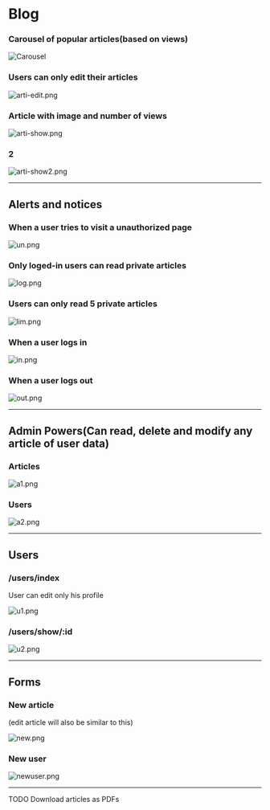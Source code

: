 
# Blog

### Carousel of popular articles(based on views)

![Carousel](blog_ss/carousel.gif)


### Users can only edit their articles

![arti-edit.png](blog_ss/arti-edit.png)



### Article with image and number of views

![arti-show.png](blog_ss/arti-show.png)


### 2

![arti-show2.png](blog_ss/arti-show2.png)

___________________________________________

## Alerts and notices

### When a user tries to visit a unauthorized page

![un.png](blog_ss/un.png)



### Only loged-in users can read private articles

![log.png](blog_ss/log.png)



### Users can only read 5 private articles

![lim.png](blog_ss/lim.png)



### When a user logs in

![in.png](blog_ss/in.png)



### When a user logs out

![out.png](blog_ss/out.png)
_____________________________________________

## Admin Powers(Can read, delete and modify any article of user data)

### Articles

![a1.png](blog_ss/a1.png)

### Users


![a2.png](blog_ss/a2.png)
_______________________________________

## Users

### /users/index
User can edit only his profile

![u1.png](blog_ss/u1.png)


### /users/show/:id

![u2.png](blog_ss/u2.png)

_______________________________________________

## Forms

### New article
(edit article will also be similar to this)

![new.png](blog_ss/new.png)

### New user

![newuser.png](blog_ss/newuser.png)
__________________________________________________

TODO
Download articles as PDFs

